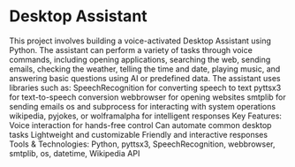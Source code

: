 # Desktop Assistant
 This project involves building a voice-activated Desktop Assistant using Python. The assistant can perform a variety of tasks through voice commands, including opening applications, searching the web, sending emails, checking the weather, telling the time and date, playing music, and answering basic questions using AI or predefined data.  The assistant uses libraries such as:  SpeechRecognition for converting speech to text  pyttsx3 for text-to-speech conversion  webbrowser for opening websites  smtplib for sending emails  os and subprocess for interacting with system operations  wikipedia, pyjokes, or wolframalpha for intelligent responses  Key Features:  Voice interaction for hands-free control  Can automate common desktop tasks  Lightweight and customizable  Friendly and interactive responses  Tools & Technologies: Python, pyttsx3, SpeechRecognition, webbrowser, smtplib, os, datetime, Wikipedia API
